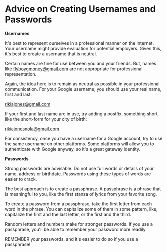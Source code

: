 # Advice on Creating Usernames and Passwords

**Usernames**

It's best to represent ourselves in a professional manner on the Internet. Your username might provide evaluation for potential employers. Given this, it's best to create a username that is neutral.

Certain names are fine for use between you and your friends. But, names like flyboygmoney@gmail.com are not appropriate for professional representation.

Again, the idea here is to remain as neutral as possible in your professional communication.  For your Google username, you should use your real name, first and last:

rikiajones@gmail.com

If your first and last name are in use, try adding a postfix, something short, like the short-form for your city of birth:

rikiajonesnola@gmail.com

For consistency, once you have a username for a Google account, try to use the same username on other platforms. Some platforms will allow you to authenticate with Google anyway, so it's a great gateway identity.

**Passwords**

Strong passwords are advisable. Do not use full words or details of your name, address or birthdate. Passwords using these types of words are easier to crack.

The best approach is to create a passphrase. A passphrase is a phrase that is meaningful to you, like the first stanza of lyrics from your favorite song.

To create a password from a passphrase, take the first letter from each word in the phrase. You can capitalize some of them in some pattern, like, capitalize the first and the last letter, or the first and the third.

Random letters and numbers make for stronger passwords.  If you use a passphrase, you'll be able to remember your password more readily.

REMEMBER your passwords, and it's easier to do so if you use a passphrase!
